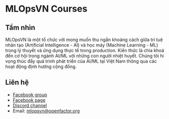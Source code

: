 # MLOpsVN Courses

## Tầm nhìn

MLOpsVN là một tổ chức với mong muốn thu ngắn khoảng cách giữa trí tuệ nhân tạo (Artificial Intelligence - AI) và học máy (Machine Learning - ML) trong lý thuyết và ứng dụng thực tế trong production. Kiến thức là chìa khoá đến cơ hội trong ngành AI/ML với những con người nhiệt huyết. Chúng tôi hi vọng thúc đẩy quá trình phát triển của AI/ML tại Việt Nam thông qua các hoạt động định hướng cộng đồng.

## Liên hệ

- [Facebook group](https://www.facebook.com/groups/mlopsvn)
- [Facebook page](https://www.facebook.com/MLOpsVN/)
- [Discord channel](https://discord.gg/q643jf3UMz)
- Email: [mlopsvn@openfactor.org](maito:mlopsvn@openfactor.org)
